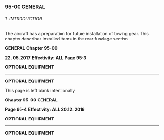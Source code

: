 ### 95-00 GENERAL

###### 1. INTRODUCTION
The aircraft has a preparation for future installation of towing gear. This chapter
describes installed items in the rear fuselage section.

**GENERAL** **Chapter 95-00**

**22. 05. 2017** **Effectivity: ALL** **Page 95-3**


**OPTIONAL EQUIPMENT**


-----

**OPTIONAL EQUIPMENT**

This page is left blank intentionally

**Chapter 95-00** **GENERAL**

**Page 95-4** **Effectivity: ALL** **20.12. 2016**


**OPTIONAL EQUIPMENT**


-----

**OPTIONAL EQUIPMENT**

